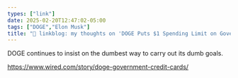 ```yaml
---
types: ["link"]
date: 2025-02-20T12:47:02-05:00
tags: ["DOGE","Elon Musk"]
title: "🔗 linkblog: my thoughts on 'DOGE Puts $1 Spending Limit on Government Employee Credit Cards'"
---
```

DOGE continues to insist on the dumbest way to carry out its dumb goals.

https://www.wired.com/story/doge-government-credit-cards/
